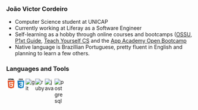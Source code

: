 ### João Victor Cordeiro

- Computer Science student at UNICAP
- Currently working at Liferay as a Software Engineer
- Self-learning as a hobby through online courses and bootcamps ([OSSU](https://github.com/ossu/computer-science), [P1xt Guide](https://github.com/P1xt/p1xt-guides), [Teach Yourself CS](https://teachyourselfcs.com/) and the [App Academy Open Bootcamp](https://www.appacademy.io/course/app-academy-open)
- Native language is Brazillian Portuguese, pretty fluent in English and planning to learn a few others.

### Languages and Tools
<a href="https://www.w3.org/html/" target="_blank"><img align="left" alt="HTML5" width="26px" src="https://raw.githubusercontent.com/github/explore/80688e429a7d4ef2fca1e82350fe8e3517d3494d/topics/html/html.png" /></a>
<a href="https://www.w3schools.com/css/" target="_blank"><img align="left" alt="CSS3" width="26px" src="https://raw.githubusercontent.com/github/explore/80688e429a7d4ef2fca1e82350fe8e3517d3494d/topics/css/css.png" /></a>
<a href="https://git-scm.com/" target="_blank"> <img align="left" alt="git" width="26px" src="https://www.vectorlogo.zone/logos/git-scm/git-scm-icon.svg"/> </a>
<a href="https://www.ruby-lang.org/en/" target="_blank"> <img align="left" alt="ruby" width="26px" src="https://www.vectorlogo.zone/logos/ruby-lang/ruby-lang-vertical.svg"/> </a>
<a href="https://www.java.com/en/" target="_blank"> <img align="left" alt="java" width="26px" src="https://www.vectorlogo.zone/logos/java/java-icon.svg"/> </a>
<a href="https://www.postgresql.org/" target="_blank"> <img align="left" alt="postgresql" width="26px" src="https://www.vectorlogo.zone/logos/postgresql/postgresql-icon.svg"/> </a>

